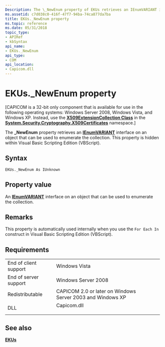 ```yaml
---
Description: The \_NewEnum property of EKUs retrieves an IEnumVARIANT interface on an object that can be used to enumerate the collection. This property is hidden within Visual Basic Scripting Edition (VBScript).
ms.assetid: c7d038c0-416f-47f7-94ba-74ca877da7ba
title: EKUs._NewEnum property
ms.topic: reference
ms.date: 05/31/2018
topic_type:
- APIRef
- kbSyntax
api_name:
- EKUs._NewEnum
api_type:
- COM
api_location:
- Capicom.dll
---
```


# EKUs.\_NewEnum property

\[CAPICOM is a 32-bit only component that is available for use in the following operating systems: Windows Server 2008, Windows Vista, and Windows XP. Instead, use the [**X509ExtensionCollection Class**](https://msdn.microsoft.com/library/bs5ba18k(v=VS.90).aspx) in the [**System.Security.Cryptography.X509Certificates**](https://msdn.microsoft.com/library/73091bzx(v=VS.71).aspx) namespace.\]

The **\_NewEnum** property retrieves an [**IEnumVARIANT**](https://msdn.microsoft.com/en-us/library/ms221053(v=VS.71).aspx) interface on an object that can be used to enumerate the collection. This property is hidden within Visual Basic Scripting Edition (VBScript).

## Syntax


```VB
EKUs._NewEnum As IUnknown
```



## Property value

An [**IEnumVARIANT**](https://msdn.microsoft.com/en-us/library/ms221053(v=VS.71).aspx) interface on an object that can be used to enumerate the collection.

## Remarks

This property is automatically used internally when you use the `For Each In` construct in Visual Basic Scripting Edition (VBScript).

## Requirements



|                                  |                                                                                        |
|----------------------------------|----------------------------------------------------------------------------------------|
| End of client support<br/> | Windows Vista<br/>                                                               |
| End of server support<br/> | Windows Server 2008<br/>                                                         |
| Redistributable<br/>       | CAPICOM 2.0 or later on Windows Server 2003 and Windows XP<br/>                  |
| DLL<br/>                   | <dl> <dt>Capicom.dll</dt> </dl> |



## See also

<dl> <dt>

[**EKUs**](ekus.md)
</dt> </dl>

 

 




